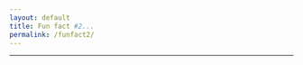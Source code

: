 ```yaml
---
layout: default
title: Fun fact #2...
permalink: /funfact2/
---
```


<div id="sketch-holder"></div>

---

<script src="https://cdnjs.cloudflare.com/ajax/libs/p5.js/0.8.0/p5.min.js"></script>
<script>

function setup() {
	createCanvas(648, 400, WEBGL);  
}

let s = 64;
let v = s*2*sqrt(2);
let w = s*4*sqrt(2);
let c = 255;

function draw() {
	background(222);
	angleMode(DEGREES);

	//drag to move the world.
	orbitControl(5,5);

	normalMaterial();
	rotateX(-60);
	rotateY(72);

    stroke('#222222');
	strokeWeight(2);

	push();

	fill(color(c,0,0));
	beginShape();
	vertex(s,s,s);
	vertex(s,-s,-s);
	vertex(-s,-s,s);
	endShape(CLOSE);

	fill(color(c,c,0));
	beginShape();
	vertex(s,s,s);
	vertex(s,-s,-s);
	vertex(-s,s,-s);
	endShape(CLOSE);

	fill(color(0,c,0));
	beginShape();
	vertex(s,s,s);
	vertex(-s,-s,s);
	vertex(-s,s,-s);
	endShape(CLOSE);

	fill(color(0,0,c));
	beginShape();
	vertex(s,-s,-s);
	vertex(-s,-s,s);
	vertex(-s,s,-s);
	endShape(CLOSE);

	noFill();

	stroke('#222222');
	strokeWeight(3);

	// medium tetrahedron
	line( v, v, v, v,-v,-v);
	line( v, v, v,-v,-v, v);
	line( v, v, v,-v, v,-v);
	line( v,-v,-v,-v,-v, v);
	line( v,-v,-v,-v, v,-v);
	line(-v,-v, v,-v, v,-v);

	stroke('#444444');
	strokeWeight(3);

	// large tetrahedron
	line( w, w, w, w,-w,-w);
	line( w, w, w,-w,-w, w);
	line( w, w, w,-w, w,-w);
	line( w,-w,-w,-w,-w, w);
	line( w,-w,-w,-w, w,-w);
	line(-w,-w, w,-w, w,-w);

	pop();
}

</script>


